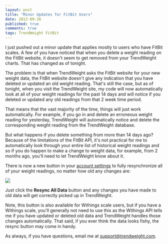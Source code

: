 ```yaml
---
layout: post
title: "Minor Updates for FitBit Users"
date: 2012-09-26
published: true
comments: true
tags: TrendWeight FitBit
---
```


I just pushed out a minor update that applies mostly to users who have FitBit scales.  A few of you have noticed that when you delete a weight reading on the FitBit website, it doesn't seem to get removed from your TrendWeight charts.  That has changed as of tonight.

The problem is that when TrendWeight asks the FitBit website for your new weight data, the FitBit website doesn't give any indication that you have deleted or updated an old weight reading.  That's still the case, but as of tonight, when you visit the TrendWeight site, my code will now automatically look at all of your weight readings for the past 14 days and will notice if you deleted or updated any old readings from that 2 week time period.  

That means that the vast majority of the time, things will just work automatically.  For example, if you go in and delete an erroneous weight reading for yesterday, TrendWeight will automatically notice and delete the corresponding weight reading from the TrendWeight database.

But what happens if you delete something from more than 14 days ago?  Because of the limitations of the FitBit API, it's not practical for me to automatically look through your entire list of historical weight readings and so if you do happen to make a change to weight data, for example, from 2 months ago, you'll need to let TrendWeight know about it.

There is now a new button in your [account settings](https://trendweight.com/settings) to fully resynchronize all of your weight readings, no matter how old any changes are:

<img class="fancybox" src="/stuff/trendweight-resync.png" />

Just click the __Resync All Data__ button and any changes you have made to old data will get correctly picked up in TrendWeight.

Note, this button is also available for Withings scale users, but if you have a Withings scale, you'll generally not need to use this as the Withings API tells me if you have updated or deleted old data and TrendWeight handles those changes automatically.  That said, if you ever think the data looks fishy, the resync button may come in handy.

As always, if you have questions, email me at <support@trendweight.com>.